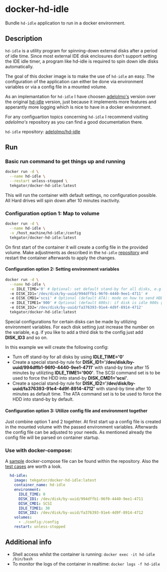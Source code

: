 # docker-hd-idle

Bundle `hd-idle` application to run in a docker environment.

## Description

`hd-idle` is a utility program for spinning-down external disks after a period of idle time. Since most external IDE disk enclosures don't support setting the IDE idle timer, a program like hd-idle is required to spin down idle disks automatically.

The goal of this docker image is to make the use of `hd-idle` an easy. The configuration of the application can either be done via environment variables or via a config file in a mounted volume.

As an implemantation for `hd-idle` I have choosen [adelolmo's](https://github.com/adelolmo) version over the original [hd-idle](http://hd-idle.sourceforge.net) version, just because it implements more features and apperantly more logging which is nice to have in a docker environment.

For any configuartion topics concerning `hd-idle` I recommend visiting *adelolmo's* repository as you can find a good documentation there.

`hd-idle` repository: [adelolmo/hd-idle](https://github.com/adelolmo/hd-idle)

## Run

### Basic run command to get things up and running

```bash
docker run -d \
  --name hd-idle \
  --restart unless-stopped \
  tekgator/docker-hd-idle:latest
``` 

This will run the container with default settings, no configuration possible. All Hard drives will spin down after 10 minutes inactivity.

### Configuration option 1: Map to volume

```bash
docker run -d \
  --name hd-idle \
  -v /host_machine/hd-idle:/config
  tekgator/docker-hd-idle:latest
``` 

On first start of the container it will create a config file in the provided volume. Make adjustments as described in the `hd-idle` [repository](https://github.com/adelolmo/hd-idle]) and restart the container afterwards to apply the changes.


#### Configuration option 2: Setting environment variables

```bash
docker run -d \
  --name hd-idle \
  -e IDLE_TIME='0' # Optional: set default stand-by for all disks, e.g. 0 for turn off
  -e DISK_ID1='/dev/disk/by-uuid/994dffb1-96f0-4440-9ee1-4711' # 
  -e DISK_CMD1='scsi' # Optional (default ATA): mode on how to send HDD into stand-by, see hd-idle doc
  -e IDLE_TIME1='900' # Optional (default 600s): if disk is idle 900s go into stand-by
  -e DISK_ID2='/dev/disk/by-uuid/fa376393-91e4-4d9f-8914-4712'
  tekgator/docker-hd-idle:latest
``` 

Special configurations for certain disks can be made by utilizing environment variables. For each disk setting just increase the number on the variable, e.g. if you like to add a third disk to the config just add **DISK_ID3** and so on.

In this example we will create the following config:
- Turn off stand-by for all disks by using **IDLE_TIME='0'**
- Create a special stand-by rule for **DISK_ID1='/dev/disk/by-uuid/994dffb1-96f0-4440-9ee1-4711'** with stand-by time after 15 minutes by utilizting **IDLE_TIME1='900'**. The SCSI command set is to be used to force the HDD into stand-by **DISK_CMD1='scsi'**.
- Create a special stand-by rule for **DISK_ID2='/dev/disk/by-uuid/fa376393-91e4-4d9f-8914-4712'** with stand-by time after 10 minutes as default time. The ATA command set is to be used to force the HDD into stand-by by default.

#### Configuration option 3: Utilize config file and environment together

Just combine option 1 and 2 togehter. At first start up a config file is created in the mounted volume with the passed environment variables. Afterwards the config file can be adjusted to your needs. As mentioned already the config file will be parsed on container startup.

### Use with docker-compose:

A [sample](docker-compose.yml) docker-compose file can be found within the repository. Also the [test cases](test) are worth a look.

```yml
  hd-idle:
    image: tekgator/docker-hd-idle:latest
    container_name: hd-idle
    environment:
      IDLE_TIME: 0
      DISK_ID1: /dev/disk/by-uuid/994dffb1-96f0-4440-9ee1-4711
      DISK_CMD1: SCSI
      IDLE_TIME1: 30
      DISK_ID2: /dev/disk/by-uuid/fa376393-91e4-4d9f-8914-4712
    volumes:
      - ./config:/config
    restart: unless-stopped
``` 

## Additional info

* Shell access whilst the container is running: `docker exec -it hd-idle /bin/bash`
* To monitor the logs of the container in realtime: `docker logs -f hd-idle`